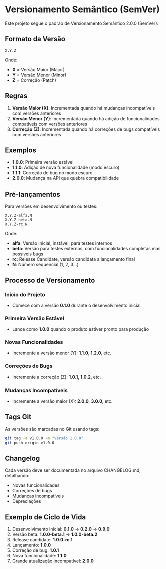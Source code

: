 # Versionamento Semântico (SemVer)

Este projeto segue o padrão de Versionamento Semântico 2.0.0 (SemVer).

## Formato da Versão

```
X.Y.Z
```

Onde:
- **X** = Versão Maior (Major)
- **Y** = Versão Menor (Minor)
- **Z** = Correção (Patch)

## Regras

1. **Versão Maior (X)**: Incrementada quando há mudanças incompatíveis com versões anteriores
2. **Versão Menor (Y)**: Incrementada quando há adição de funcionalidades compatíveis com versões anteriores
3. **Correção (Z)**: Incrementada quando há correções de bugs compatíveis com versões anteriores

## Exemplos

- **1.0.0**: Primeira versão estável
- **1.1.0**: Adição de nova funcionalidade (modo escuro)
- **1.1.1**: Correção de bug no modo escuro
- **2.0.0**: Mudança na API que quebra compatibilidade

## Pré-lançamentos

Para versões em desenvolvimento ou testes:

```
X.Y.Z-alfa.N
X.Y.Z-beta.N
X.Y.Z-rc.N
```

Onde:
- **alfa**: Versão inicial, instável, para testes internos
- **beta**: Versão para testes externos, com funcionalidades completas mas possíveis bugs
- **rc**: Release Candidate, versão candidata a lançamento final
- **N**: Número sequencial (1, 2, 3...)

## Processo de Versionamento

### Início do Projeto
- Comece com a versão **0.1.0** durante o desenvolvimento inicial

### Primeira Versão Estável
- Lance como **1.0.0** quando o produto estiver pronto para produção

### Novas Funcionalidades
- Incremente a versão menor (Y): **1.1.0**, **1.2.0**, etc.

### Correções de Bugs
- Incremente a correção (Z): **1.0.1**, **1.0.2**, etc.

### Mudanças Incompatíveis
- Incremente a versão maior (X): **2.0.0**, **3.0.0**, etc.

## Tags Git

As versões são marcadas no Git usando tags:

```bash
git tag -a v1.0.0 -m "Versão 1.0.0"
git push origin v1.0.0
```

## Changelog

Cada versão deve ser documentada no arquivo CHANGELOG.md, detalhando:
- Novas funcionalidades
- Correções de bugs
- Mudanças incompatíveis
- Depreciações

## Exemplo de Ciclo de Vida

1. Desenvolvimento inicial: **0.1.0** → **0.2.0** → **0.9.0**
2. Versão beta: **1.0.0-beta.1** → **1.0.0-beta.2**
3. Release candidate: **1.0.0-rc.1**
4. Lançamento: **1.0.0**
5. Correção de bug: **1.0.1**
6. Nova funcionalidade: **1.1.0**
7. Grande atualização incompatível: **2.0.0**